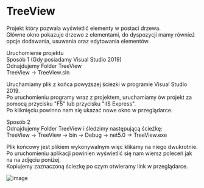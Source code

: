 # TreeView


Projekt który pozwala wyświetlić elementy w postaci drzewa.  
Główne okno pokazuje drzewo z elementami, do dyspozycji mamy również opcje dodawania, usuwania oraz edytowania elementów.


Uruchomienie projektu  
Sposób 1 (Gdy posiadamy Visual Studio 2019)  
Odnajdujemy Folder TreeView  
TreeView -> TreeView.sln  

Uruchamiamy plik z końca powyższej ściezki w programie Visual Studio 2019.  
Po uruchomieniu programy wraz z projektem, uruchamiamy ów projekt za pomocą przycisku "F5" lub przycisku "IIS Express".  
Po kliknięciu powinno nam się ukazać nowe okno w przeglądarce.  

Sposób 2  
Odnajdujemy Folder TreeView i śledzimy następującą ścieżkę:  
TreeView -> TreeView -> bin -> Debug -> net5.0 -> TreeView.exe  

Plik końcowy jest plikiem wykonywalnym więc klikamy na niego dwukrotnie.  
Po uruchomieniu aplikacji powinien wyświetlić się nam wiersz poleceń jak na na zdjęciu poniżej.  
Kopiujemy zaznaczoną ściezkę po czym otwieramy link w przeglądarce.

![image](https://user-images.githubusercontent.com/103076847/174148386-85ae602c-a58d-4b0f-87c4-65fac569f15a.png)
